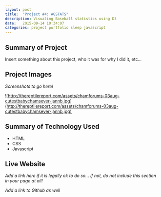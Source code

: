 ```yaml
---
layout: post
title:  "Project #4: AGSTATS"
description: Visualing Baseball statistics using D3
date:   2015-09-14 10:34:07
categories: project portfolio sleep javascript
---
```





## Summary of Project

Insert something about this project, who it was for why I did it, etc...

## Project Images
*Screenshots to go here!*

![http://thereptilereport.com/assets/chamforums-03aug-cutestbabychamsever-jannb.jpg](http://thereptilereport.com/assets/chamforums-03aug-cutestbabychamsever-jannb.jpg)

## Summary of Technology Used

- HTML
- CSS
- Javascript

## Live Website

*Add a link here if it is legally ok to do so... if not, do not include this section in your page at all!*

*Add a link to Github as well*
